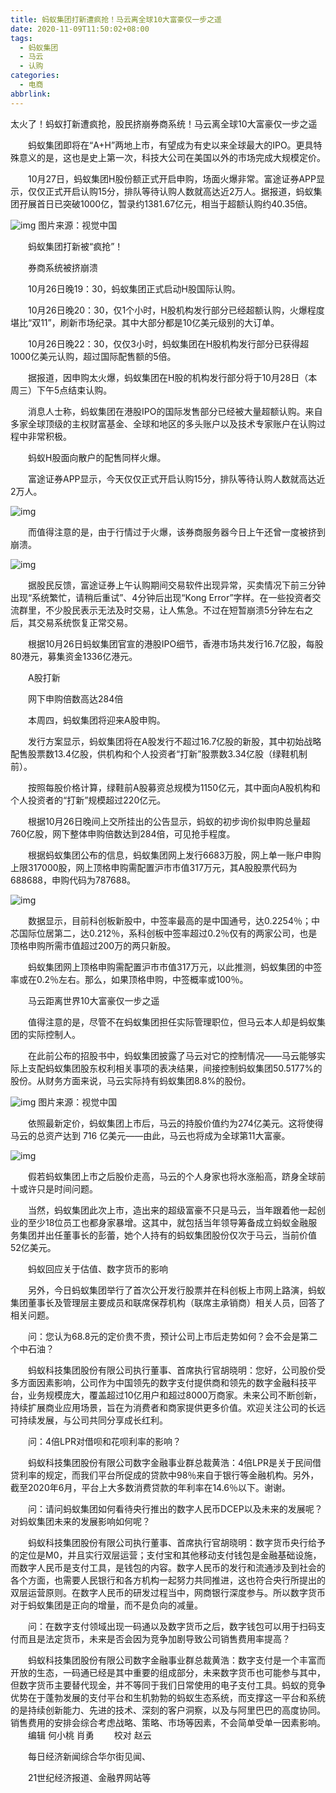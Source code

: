 ```yaml
---
title: 蚂蚁集团打新遭疯抢！马云离全球10大富豪仅一步之遥
date: 2020-11-09T11:50:02+08:00
tags:
  - 蚂蚁集团
  - 马云
  - 认购
categories:
  - 电商
abbrlink:
---
```


太火了！蚂蚁打新遭疯抢，股民挤崩券商系统！马云离全球10大富豪仅一步之遥

　　蚂蚁集团即将在“A+H”两地上市，有望成为有史以来全球最大的IPO。更具特殊意义的是，这也是史上第一次，科技大公司在美国以外的市场完成大规模定价。

　　10月27日，蚂蚁集团H股份额正式开启申购，场面火爆非常。富途证券APP显示，仅仅正式开启认购15分，排队等待认购人数就高达近2万人。据报道，蚂蚁集团孖展首日已突破1000亿，暂录约1381.67亿元，相当于超额认购约40.35倍。

![img](https://cdn.jsdelivr.net/gh/yakeing/Documentation@main/Hexo/images/90c8-kcaeqzx6103198.jpg)
图片来源：视觉中国

　　蚂蚁集团打新被“疯抢”！

　　券商系统被挤崩溃

　　10月26日晚19：30，蚂蚁集团正式启动H股国际认购。

　　10月26日晚20：30，仅1个小时，H股机构发行部分已经超额认购，火爆程度堪比“双11”，刷新市场纪录。其中大部分都是10亿美元级别的大订单。

　　10月26日晚22：30，仅仅3小时，蚂蚁集团在H股机构发行部分已获得超1000亿美元认购，超过国际配售额的5倍。

　　据报道，因申购太火爆，蚂蚁集团在H股的机构发行部分将于10月28日（本周三）下午5点结束认购。

　　消息人士称，蚂蚁集团在港股IPO的国际发售部分已经被大量超额认购。来自多家全球顶级的主权财富基金、全球和地区的多头账户以及技术专家账户在认购过程中非常积极。

　　蚂蚁H股面向散户的配售同样火爆。

　　富途证券APP显示，今天仅仅正式开启认购15分，排队等待认购人数就高达近2万人。

![img](https://cdn.jsdelivr.net/gh/yakeing/Documentation@main/Hexo/images/7455-kcaeqzx6103212.png)

　　而值得注意的是，由于行情过于火爆，该券商服务器今日上午还曾一度被挤到崩溃。

![img](https://cdn.jsdelivr.net/gh/yakeing/Documentation@main/Hexo/images/11a1-kcaeqzx6103230.jpg)

　　据股民反馈，富途证券上午认购期间交易软件出现异常，买卖情况下前三分钟出现“系统繁忙，请稍后重试”、4分钟后出现“Kong Error”字样。在一些投资者交流群里，不少股民表示无法及时交易，让人焦急。不过在短暂崩溃5分钟左右之后，其交易系统恢复正常交易。

　　根据10月26日蚂蚁集团官宣的港股IPO细节，香港市场共发行16.7亿股，每股80港元，募集资金1336亿港元。

　　A股打新

　　网下申购倍数高达284倍

　　本周四，蚂蚁集团将迎来A股申购。

　　发行方案显示，蚂蚁集团将在A股发行不超过16.7亿股的新股，其中初始战略配售股票数13.4亿股，供机构和个人投资者“打新”股票数3.34亿股（绿鞋机制前）。

　　按照每股价格计算，绿鞋前A股募资总规模为1150亿元，其中面向A股机构和个人投资者的“打新”规模超过220亿元。

　　根据10月26日晚间上交所挂出的公告显示，蚂蚁的初步询价拟申购总量超760亿股，网下整体申购倍数达到284倍，可见抢手程度。

　　根据蚂蚁集团公布的信息，蚂蚁集团网上发行6683万股，网上单一账户申购上限317000股，网上顶格申购需配置沪市市值317万元，其A股股票代码为688688，申购代码为787688。

![img](https://cdn.jsdelivr.net/gh/yakeing/Documentation@main/Hexo/images/38f4-kcaeqzx6103240.jpg)

　　数据显示，目前科创板新股中，中签率最高的是中国通号，达0.2254％；中芯国际位居第二，达0.212％，系科创板中签率超过0.2％仅有的两家公司，也是顶格申购所需市值超过200万的两只新股。

　　蚂蚁集团网上顶格申购需配置沪市市值317万元，以此推测，蚂蚁集团的中签率或在0.2％左右。那么，如果顶格申购，中签概率或100％。

　　马云距离世界10大富豪仅一步之遥

　　值得注意的是，尽管不在蚂蚁集团担任实际管理职位，但马云本人却是蚂蚁集团的实际控制人。

　　在此前公布的招股书中，蚂蚁集团披露了马云对它的控制情况——马云能够实际上支配蚂蚁集团股东权利相关事项的表决结果，间接控制蚂蚁集团50.5177%的股份。从财务方面来说，马云实际持有蚂蚁集团8.8%的股份。

![img](https://cdn.jsdelivr.net/gh/yakeing/Documentation@main/Hexo/images/b098-kcaeqzx6103254.jpg)
图片来源：视觉中国

　　依照最新定价，蚂蚁集团上市后，马云的持股价值约为274亿美元。这将使得马云的总资产达到 716 亿美元——由此，马云也将成为全球第11大富豪。

![img](https://cdn.jsdelivr.net/gh/yakeing/Documentation@main/Hexo/images/8fae-kcaeqzx6103269.png)

　　假若蚂蚁集团上市之后股价走高，马云的个人身家也将水涨船高，跻身全球前十或许只是时间问题。

　　当然，蚂蚁集团此次上市，造出来的超级富豪不只是马云，当年跟着他一起创业的至少18位员工也都身家暴增。这其中，就包括当年领导筹备成立蚂蚁金融服务集团并出任董事长的彭蕾，她个人持有的蚂蚁集团股份仅次于马云，当前价值52亿美元。

　　蚂蚁回应关于估值、数字货币的影响

　　另外，今日蚂蚁集团举行了首次公开发行股票并在科创板上市网上路演，蚂蚁集团董事长及管理层主要成员和联席保荐机构（联席主承销商）相关人员，回答了相关问题。

　　问：您认为68.8元的定价贵不贵，预计公司上市后走势如何？会不会是第二个中石油？

　　蚂蚁科技集团股份有限公司执行董事、首席执行官胡晓明：您好，公司股价受多方面因素影响，公司作为中国领先的数字支付提供商和领先的数字金融科技平台，业务规模庞大，覆盖超过10亿用户和超过8000万商家。未来公司不断创新，持续扩展商业应用场景，旨在为消费者和商家提供更多价值。欢迎关注公司的长远可持续发展，与公司共同分享成长红利。

　　问：4倍LPR对借呗和花呗利率的影响？

　　蚂蚁科技集团股份有限公司数字金融事业群总裁黄浩：4倍LPR是关于民间借贷利率的规定，而我们平台所促成的贷款中98％来自于银行等金融机构。另外，截至2020年6月，平台上大多数消费贷款的年利率在14.6％以下。谢谢。

　　问：请问蚂蚁集团如何看待央行推出的数字人民币DCEP以及未来的发展呢？对蚂蚁集团未来的发展影响如何呢？

　　蚂蚁科技集团股份有限公司执行董事、首席执行官胡晓明：数字货币央行给予的定位是M0，并且实行双层运营；支付宝和其他移动支付钱包是金融基础设施，而数字人民币是支付工具，是钱包的内容。数字人民币的发行和流通涉及到社会的各个方面，也需要人民银行和各方机构一起努力共同推进，这也符合央行所提出的双层运营原则。在数字人民币的研发过程当中，网商银行深度参与。所以数字货币对于蚂蚁集团是正向的增量，而不是负向的减量。

　　问：在数字支付领域出现一码通以及数字货币之后，数字钱包可以用于扫码支付而且是法定货币，未来是否会因为竞争加剧导致公司销售费用率提高？

　　蚂蚁科技集团股份有限公司数字金融事业群总裁黄浩：数字支付是一个丰富而开放的生态，一码通已经是其中重要的组成部分，未来数字货币也可能参与其中，但数字货币主要替代现金，并不等同于我们日常使用的电子支付工具。蚂蚁的竞争优势在于蓬勃发展的支付平台和生机勃勃的蚂蚁生态系统，而支撑这一平台和系统的是持续创新能力、先进的技术、深刻的客户洞察，以及与阿里巴巴的高度协同。销售费用的安排会综合考虑战略、策略、市场等因素，不会简单受单一因素影响。
　　编辑
何小桃 肖勇
　　校对
赵云

　　每日经济新闻综合华尔街见闻、

　　21世纪经济报道、金融界网站等
